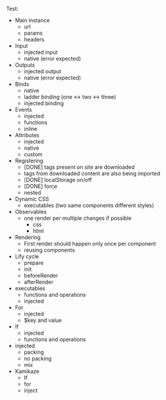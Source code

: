 Test:
- Main instance
  - url
  - params
  - headers
- Input
  - injected input
  - native (error expected)
- Outputs
  - injected output
  - native (error expected)
- Binds
  - native
  - ladder binding (one <-> two <-> three)
  - injected binding
- Events
  - injected
  - functions
  - inline
- Attributes
  - injected
  - native
  - custom
- Registering
  - [DONE] tags present on site are downloaded
  - tags from downloaded content are also being imported
  - [DONE] localStorage on/off
  - [DONE] force
  - nested
- Dynamic CSS
  - executables (two same components different styles)
- Observables
  - one render per multiple changes if possible
    - css
    - html
- Rendering
  - First render should happen only once per component
  - reusing components
- Lify cycle
  - prepare
  - init
  - beforeRender
  - afterRender
- executables
  - functions and operations
  - injected
- For
  - injected
  - $key and value
- If
  - injected
  - functions and operations
- injected
  - packing
  - no packing
  - mix
- Kamikaze
  - If
  - for
  - inject
